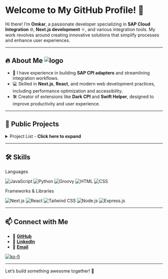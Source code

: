 # Welcome to My GitHub Profile! 👋

Hi there! I’m **Omkar**, a passionate developer specializing in **SAP Cloud Integration** 🌐, **Next.js development** ⚛️, and various integration tools. My work revolves around creating innovative solutions that simplify processes and enhance user experiences.

---

## 🔥 About Me ![logo](https://komarev.com/ghpvc/?username=incpi&label=Profile%20views&color=00bfff&style=flat)

- 🌟 I have experience in building **SAP CPI adapters** and streamlining integration workflows.
- 💻 Skilled in **Next.js**, **React**, and modern web development practices, including performance optimization and accessibility.
- 🛠️ Creator of extensions like **Dark CPI** and **Swift Helper**, designed to improve productivity and user experience.

---

## 🚀 Public Projects

<details>

<summary>Project List - <b>Click here to expand</b> </summary>

| **Name**                                                                                 | **Description**                                             | **Tech Stack**                 |
| ---------------------------------------------------------------------------------------- | ----------------------------------------------------------- | ------------------------------ |
| [Cloud Integration Navigator (GUI)](https://cpipath.vercel.app/)                         | Web app for managing SAP Cloud Integration using SAP APIs.  | Next.js                        |
| [CPI-Helper Chrome Extension](https://github.com/dbeck121/CPI-Helper-Chrome-Extension)   | Enhances SAP CPI debugging with filters, dark mode, and UI. | Web-JS\*, FomanticUI           |
| [Dark CPI Web Extension](https://github.com/Incpi/Dark-CPI-Web-Extension)                | Adds a dark theme to SAP CPI UI.                            | Web-JS\*, UI5, DaisyUI         |
| [Veeva Custom SAP CPI Adaptor](https://github.com/Incpi/Veeva_integration_adaptor)       | Integrates Veeva CRM with SAP ERP for improved efficiency.  | Java, HTTP, SAP Cloud SDK, VQL |
| CPI-Helper Plugin - Performance Stats                                                    | Displays real-time performance metrics in SAP CPI traces.   | Web-JS\*, FomanticUI           |
| [Swift-Helper Chrome Extension](https://github.com/Incpi/Swift-Helper-browser-extension) | Automates mark data entry on platforms like Xamta.          | Web-JS\*, FomanticUI           |
| Discord Python YT Notification Bot                                                       | Sends notifications to Discord for new YouTube uploads.     | Python, Nextcord.py, MongoDB   |

**Web-JS\***: JavaScript, HTML, CSS

</details>

---

## 🛠️ Skills

Languages

![JavaScript](https://img.shields.io/badge/-JavaScript-F7DF1E?logo=javascript&logoColor=black&style=flat-square) ![Python](https://img.shields.io/badge/-Python-3776AB?logo=python&logoColor=white&style=flat-square) ![Groovy](https://img.shields.io/badge/-Groovy-4298B8?logo=apache-groovy&logoColor=white&style=flat-square) ![HTML](https://img.shields.io/badge/-HTML-E34F26?logo=html5&logoColor=white&style=flat-square) ![CSS](https://img.shields.io/badge/-CSS-1572B6?logo=css3&logoColor=white&style=flat-square)

Frameworks & Libraries

![Next.js](https://img.shields.io/badge/-Next.js-000000?logo=next.js&logoColor=white&style=flat-square) ![React](https://img.shields.io/badge/-React-61DAFB?logo=react&logoColor=black&style=flat-square) ![Tailwind CSS](https://img.shields.io/badge/-TailwindCSS-38B2AC?logo=tailwind-css&logoColor=white&style=flat-square) ![Node.js](https://img.shields.io/badge/-Node.js-339933?logo=node.js&logoColor=white&style=flat-square) ![Express.js](https://img.shields.io/badge/-Express.js-000000?logo=express&logoColor=white&style=flat-square)

---

## 📫 Connect with Me

- 🐙 [**GitHub**](https://github.com/incpi)
- 💼 [**LinkedIn**](https://linkedin.com/in/Incpi)
- 📧 [**Email**](mailto:Omk14p@gmail.com)

[![ko-fi](https://ko-fi.com/img/githubbutton_sm.svg)](https://ko-fi.com/D1D6R9ZWH)

---

Let’s build something awesome together! 🚀
